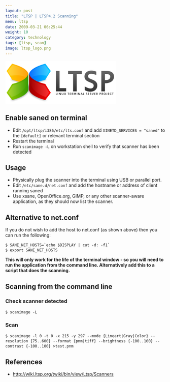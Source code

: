 ```yaml
---
layout: post
title: "LTSP | LTSP4.2 Scanning"
menu: ltsp
date: 2009-03-21 06:25:44
weight: 10
category: technology
tags: [ltsp, scan]
image: ltsp_logo.png
---
```


<img src="/assets/ltsp_logo.png" class="image-right" alt="LTSP Logo">

## Enable saned on terminal

   * Edit `/opt/ltsp/i386/etc/lts.conf` and add `XINETD_SERVICES = "saned"` to the `[default]` or relevant terminal section
   * Restart the terminal
   * Run `scanimage -L` on workstation shell to verify that scanner has been detected

<!--more-->

## Usage

   * Physically plug the scanner into the terminal using USB or parallel port.
   * Edit `/etc/sane.d/net.conf` and add the hostname or address of client running saned
   * Use xsane, OpenOffice.org, GIMP, or any other scanner-aware application, as they should now list the scanner.

## Alternative to net.conf

If you do not wish to add the host to net.conf (as shown above) then you can run the following:

    $ SANE_NET_HOSTS=`echo $DISPLAY | cut -d: -f1`
    $ export SANE_NET_HOSTS

**This will only work for the life of the terminal window - so you will need to run the application from the command line. Alternatively add this to a script that does the scanning.**

## Scanning from the command line

### Check scanner detected

    $ scanimage -L

### Scan

    $ scanimage -l 0 -t 0 -x 215 -y 297 --mode {Lineart|Gray|Color} --resolution {75..600} --format {pnm|tiff} --brightness {-100..100} --contrast {-100..100} >test.pnm

## References

   * http://wiki.ltsp.org/twiki/bin/view/Ltsp/Scanners

